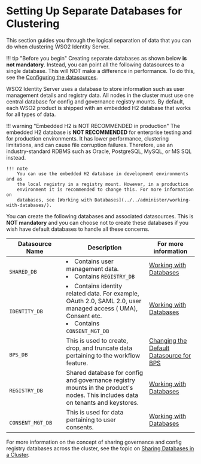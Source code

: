 # Setting Up Separate Databases for Clustering

This section guides you through the logical separation of data that you
can do when clustering WSO2 Identity Server.

!!! tip "Before you begin"
    Creating separate databases as shown below **is not mandatory**. Instead, 
    you can point all the following datasources to a single database. This will NOT make a difference 
    in performance. To do this, see the [Configuring the datasources](../../setup/configuring-the-datasources). 

WSO2 Identity Server uses a database to store information such as
user management details and registry data. All nodes in the cluster must
use one central database for config and governance registry mounts. By
default, each WSO2 product is shipped with an embedded H2 database that
works for all types of data.

!!! warning "Embedded H2 is NOT RECOMMENDED in production"
    The embedded H2 database is **NOT RECOMMENDED** for enterprise testing and for
    production environments. It has lower performance, clustering
    limitations, and can cause file corruption failures. Therefore, use an
    industry-standard RDBMS such as Oracle, PostgreSQL, MySQL, or MS SQL
    instead.
    
    !!! note
        You can use the embedded H2 database in development environments and as
        the local registry in a registry mount. However, in a production
        environment it is recommended to change this. For more information on
        databases, see [Working with Databases](../../administer/working-with-databases/).

You can create the following databases and associated datasources. This
is **NOT mandatory** and you can choose not to create these databases if
you wish have default databases to handle all these concerns.

<table>
<thead>
<tr class="header">
<th>Datasource Name</th>
<th>Description</th>
<th>For more information</th>
</tr>
</thead>
<tbody>
<tr class="odd">
<td><code>             SHARED_DB            </code></td>
<td>
<li>Contains user management data.</li>
<li>Contains <code>REGISTRY_DB</code></li>
</td>
<td><a href="../../administer/working-with-databases">Working with Databases</a></td>
</tr>
<tr class="even">
<td><code>             IDENTITY_DB            </code></td>
<td>
<li>Contains identity related data. For example, OAuth 2.0, SAML 2.0, user managed access ( UMA), Consent etc.</li>
<li>Contains <code>CONSENT_MGT_DB</code></li>
</td>
<td><a href="../../administer/working-with-databases">Working with Databases</a></td>
</tr>
<tr class="even">
<td><code>             BPS_DB            </code></td>
<td>This is used to create, drop, and truncate data pertaining to the workflow feature.</td>
<td><a href="../../administer/changing-datasource-bpsds">Changing the Default Datasource for BPS</a></td>
</tr>
<tr class="odd">
<td><code>             REGISTRY_DB            </code></td>
<td>Shared database for config and governance registry mounts in the product's nodes. This includes data on tenants and keystores.</td>
<td><a href="../../administer/working-with-databases">Working with Databases</a></td>
</tr>
<tr class="even">
<td><code>             CONSENT_MGT_DB            </code></td>
<td>This is used for data pertaining to user consents.</td>
<td><a href="../../administer/working-with-databases">Working with Databases</a></td>
</tr>
</tbody>
</table>

For more information on the concept of sharing governance and config 
registry databases across the cluster, see the topic on 
[Sharing Databases in a Cluster](../../administer/sharing-databases-in-a-cluster).